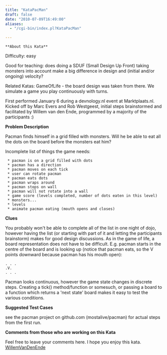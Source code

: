 ```yaml
---
title: "KataPacMan"
draft: false
date: "2010-07-09T16:49:00"
aliases:
  - "/cgi-bin/index.pl?KataPacMan"

---
```

    **About this Kata**

Difficulty: easy

Good for teaching: does doing a SDUF (Small Design Up Front) taking
monsters into account make a big difference in design and (initial
and/or ongoing) velocity?

Related Katas: GameOfLife - the board design was taken from there. We
simulate a game you play continuously with turns.

First performed January 6 during a devnology.nl event at Marktplaats.nl.
Kicked off by Marc Evers and Rob Westgeest, initial steps brainstormed
and facilitated by Willem van den Ende, programmed by a majority of the
participants :)

**Problem Description**

Pacman finds himself in a grid filled with monsters. Will he be able to
eat all the dots on the board before the monsters eat him?

Incomplete list of things the game needs:

     * pacman is on a grid filled with dots
     * pacman has a direction
     * pacman moves on each tick
     * user can rotate pacman
     * pacman eats dots
     * pacman wraps around 
     * pacman stops on wall
     * pacman will not rotate into a wall
     * game score (levels completed, number of dots eaten in this level)
     * monsters...
     * levels
     * animate pacman eating (mouth opens and closes)

**Clues**

You probably won't be able to complete all of the list in one night of
dojo, however having the list (or starting with part of it and letting
the participants brainstorm) makes for good design discussions. As in
the game of life, a board representation does not have to be difficult.
E.g. pacman starts in the centre of the board and is looking up (notice
that pacman eats, so the V points downward because pacman has his mouth
open):

    . . .
    .V.
    . . .

Pacman looks continuous, however the game state changes in discrete
steps. Creating a tick() method/function or somesuch, or passing a board
to a function which returns a 'next state' board makes it easy to test
the various conditions.

**Suggested Test Cases**

see the pacman project on github.com (mostalive/pacman) for actual steps
from the first run.

**Comments from those who are working on this Kata**

Feel free to leave your comments here. I hope you enjoy this kata.
[WillemVanDenEnde](/people/WillemVanDenEnde)



